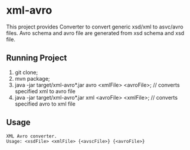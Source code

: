 # xml-avro
This project provides Converter to convert generic xsd/xml to asvc/avro files.
Avro schema and avro file are generated from xsd schema and xsd file.

## Running Project
1. git clone;
2. mvn package;
3. java -jar target/xml-avro*.jar avro &lt;xmlFile> &lt;avroFile>; // converts specified xml to avro file
4. java -jar target/xml-avro*.jar xml &lt;avroFile> &lt;xmlFile>;  // converts specified avro to xml file

## Usage
```
XML Avro converter.
Usage: <xsdFile> <xmlFile> {<avscFile>} {<avroFile>}
```
